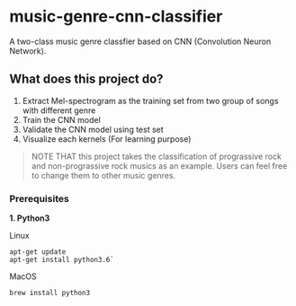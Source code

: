 # music-genre-cnn-classifier
A two-class music genre classfier based on CNN (Convolution Neuron Network). 


## What does this project do?
1. Extract Mel-spectrogram as the training set from two group of songs with different genre 
2. Train the CNN model
3. Validate the CNN model using test set
4. Visualize each kernels (For learning purpose)

> NOTE THAT this project takes the classification of prograssive rock and non-prograssive rock musics as an example. Users can feel free to change them to other music genres.

### Prerequisites

**1. Python3**

Linux

```
apt-get update
apt-get install python3.6`
```

MacOS
```
brew install python3
```
